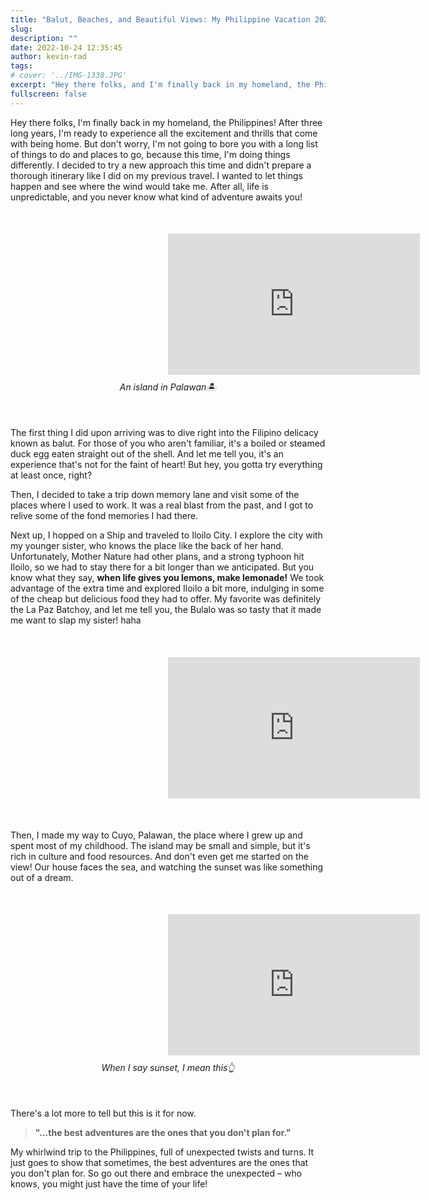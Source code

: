 ```yaml
---
title: "Balut, Beaches, and Beautiful Views: My Philippine Vacation 2022"
slug:
description: ""
date: 2022-10-24 12:35:45
author: kevin-rad
tags:
# cover: '../IMG-1338.JPG'
excerpt: "Hey there folks, and I'm finally back in my homeland, the Philippines! After three long years, I'm ready to experience all the excitement and thrills that come with being home. But don't worry, I'm not going to bore you with a long list of things to do and places to go, because this time, I'm doing things differently [...]"
fullscreen: false
---
```


Hey there folks, I'm finally back in my homeland, the Philippines! After three long years, I'm ready to experience all the excitement and thrills that come with being home. But don't worry, I'm not going to bore you with a long list of things to do and places to go, because this time, I'm doing things differently.
I decided to try a new approach this time and didn't prepare a thorough itinerary like I did on my previous travel. I wanted to let things happen and see where the wind would take me. After all, life is unpredictable, and you never know what kind of adventure awaits you!

<div align="center" style="margin:10%">
    <div style="width:100%;height:0;padding-bottom:56%;position:relative;"><iframe src="https://giphy.com/embed/QhNVIHbX6w9pmMPm8M" width="100%" height="100%" style="position:absolute" frameBorder="0" class="giphy-embed" allowFullScreen></iframe></div>
    <p style="margin:10px;font-size:14px;font-style:italic" >An island in Palawan🏝️</p>
</div>

The first thing I did upon arriving was to dive right into the Filipino delicacy known as balut. For those of you who aren't familiar, it's a boiled or steamed duck egg eaten straight out of the shell. And let me tell you, it's an experience that's not for the faint of heart! But hey, you gotta try everything at least once, right? 

Then, I decided to take a trip down memory lane and visit some of the places where I used to work. It was a real blast from the past, and I got to relive some of the fond memories I had there.

Next up, I hopped on a Ship and traveled to Iloilo City. I explore the city with my younger sister, who knows the place like the back of her hand. Unfortunately, Mother Nature had other plans, and a strong typhoon hit Iloilo, so we had to stay there for a bit longer than we anticipated. But you know what they say, **when life gives you lemons, make lemonade!** We took advantage of the extra time and explored Iloilo a bit more, indulging in some of the cheap but delicious food they had to offer. My favorite was definitely the La Paz Batchoy, and let me tell you, the Bulalo was so tasty that it made me want to slap my sister! haha

<div align="center" style="margin:10%">
    <div style="width:100%;height:0;padding-bottom:56%;position:relative;"><iframe src="https://giphy.com/embed/XQc7B96BReraGSoMRf" width="100%" height="100%" style="position:absolute" frameBorder="0" class="giphy-embed" allowFullScreen></iframe>
    </div>
</div>

Then, I made my way to Cuyo, Palawan, the place where I grew up and spent most of my childhood. The island may be small and simple, but it's rich in culture and food resources. And don't even get me started on the view! Our house faces the sea, and watching the sunset was like something out of a dream.

<div align="center" style="margin:10%">
    <div style="width:100%;height:0;padding-bottom:56%;position:relative;"><iframe src="https://giphy.com/embed/YgpEQjWzZd9hTBa2i2" width="100%" height="100%" style="position:absolute" frameBorder="0" class="giphy-embed" allowFullScreen></iframe></div>
    <p style="margin:10px;font-size:14px;font-style:italic">When I say sunset, I mean this👆</p>
</div>

There's a lot more to tell but this is it for now. 

> **"...the best adventures are the ones that you don't plan for."** 

My whirlwind trip to the Philippines, full of unexpected twists and turns. It just goes to show that sometimes, the best adventures are the ones that you don't plan for. So go out there and embrace the unexpected – who knows, you might just have the time of your life!


